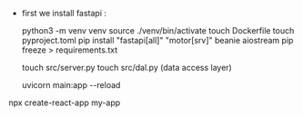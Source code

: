 - first we install fastapi : 
    
    python3 -m venv venv
    source ./venv/bin/activate 
    touch Dockerfile
    touch pyproject.toml
    pip install "fastapi[all]" "motor[srv]" beanie aiostream
    pip freeze > requirements.txt

    touch src/server.py
    touch src/dal.py (data access layer)

    uvicorn main:app --reload

npx create-react-app my-app 



   
   